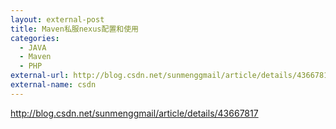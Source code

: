 ```yaml
---
layout: external-post
title: Maven私服nexus配置和使用
categories:
  - JAVA
  - Maven
  - PHP
external-url: http://blog.csdn.net/sunmenggmail/article/details/43667817
external-name: csdn
---
```


http://blog.csdn.net/sunmenggmail/article/details/43667817